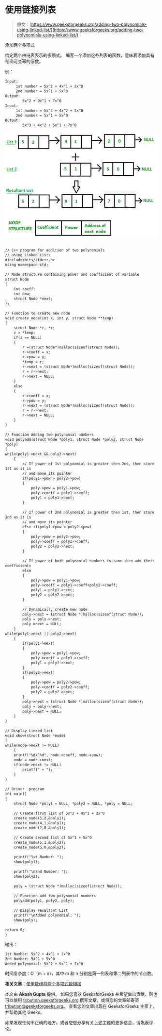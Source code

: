 # 使用链接列表

> 原文：[https://www.geeksforgeeks.org/adding-two-polynomials-using-linked-list/](https://www.geeksforgeeks.org/adding-two-polynomials-using-linked-list/)

添加两个多项式

给定两个由链表表示的多项式。 编写一个添加这些列表的函数，意味着添加具有相同可变幂的系数。

例：

```
Input:
     1st number = 5x^2 + 4x^1 + 2x^0
     2nd number = 5x^1 + 5x^0
Output:
        5x^2 + 9x^1 + 7x^0
Input:
     1st number = 5x^3 + 4x^2 + 2x^0
     2nd number = 5x^1 + 5x^0
Output:
        5x^3 + 4x^2 + 5x^1 + 7x^0

```

[![Addition-of-two-polynomial](img/6d0f4987d2f0660d52407c0305d08971.png)](https://media.geeksforgeeks.org/wp-content/uploads/Addition-of-two-polynomial.png) 

```

// C++ program for addition of two polynomials 
// using Linked Lists 
#include<bits/stdc++.h> 
using namespace std; 

// Node structure containing power and coefficient of variable 
struct Node 
{ 
    int coeff; 
    int pow; 
    struct Node *next; 
}; 

// Function to create new node 
void create_node(int x, int y, struct Node **temp) 
{ 
    struct Node *r, *z; 
    z = *temp; 
    if(z == NULL) 
    { 
        r =(struct Node*)malloc(sizeof(struct Node)); 
        r->coeff = x; 
        r->pow = y; 
        *temp = r; 
        r->next = (struct Node*)malloc(sizeof(struct Node)); 
        r = r->next; 
        r->next = NULL; 
    } 
    else
    { 
        r->coeff = x; 
        r->pow = y; 
        r->next = (struct Node*)malloc(sizeof(struct Node)); 
        r = r->next; 
        r->next = NULL; 
    } 
} 

// Function Adding two polynomial numbers 
void polyadd(struct Node *poly1, struct Node *poly2, struct Node *poly) 
{ 
while(poly1->next && poly2->next) 
    { 
        // If power of 1st polynomial is greater then 2nd, then store 1st as it is 
        // and move its pointer 
        if(poly1->pow > poly2->pow) 
        { 
            poly->pow = poly1->pow; 
            poly->coeff = poly1->coeff; 
            poly1 = poly1->next; 
        } 

        // If power of 2nd polynomial is greater then 1st, then store 2nd as it is 
        // and move its pointer 
        else if(poly1->pow < poly2->pow) 
        { 
            poly->pow = poly2->pow; 
            poly->coeff = poly2->coeff; 
            poly2 = poly2->next; 
        } 

        // If power of both polynomial numbers is same then add their coefficients 
        else
        { 
            poly->pow = poly1->pow; 
            poly->coeff = poly1->coeff+poly2->coeff; 
            poly1 = poly1->next; 
            poly2 = poly2->next; 
        } 

        // Dynamically create new node 
        poly->next = (struct Node *)malloc(sizeof(struct Node)); 
        poly = poly->next; 
        poly->next = NULL; 
    } 
while(poly1->next || poly2->next) 
    { 
        if(poly1->next) 
        { 
            poly->pow = poly1->pow; 
            poly->coeff = poly1->coeff; 
            poly1 = poly1->next; 
        } 
        if(poly2->next) 
        { 
            poly->pow = poly2->pow; 
            poly->coeff = poly2->coeff; 
            poly2 = poly2->next; 
        } 
        poly->next = (struct Node *)malloc(sizeof(struct Node)); 
        poly = poly->next; 
        poly->next = NULL; 
    } 
} 

// Display Linked list 
void show(struct Node *node) 
{ 
while(node->next != NULL) 
    { 
    printf("%dx^%d", node->coeff, node->pow); 
    node = node->next; 
    if(node->next != NULL) 
        printf(" + "); 
    } 
} 

// Driver  program 
int main() 
{ 
    struct Node *poly1 = NULL, *poly2 = NULL, *poly = NULL; 

    // Create first list of 5x^2 + 4x^1 + 2x^0 
    create_node(5,2,&poly1); 
    create_node(4,1,&poly1); 
    create_node(2,0,&poly1); 

    // Create second list of 5x^1 + 5x^0 
    create_node(5,1,&poly2); 
    create_node(5,0,&poly2); 

    printf("1st Number: ");  
    show(poly1); 

    printf("\n2nd Number: "); 
    show(poly2); 

    poly = (struct Node *)malloc(sizeof(struct Node)); 

    // Function add two polynomial numbers 
    polyadd(poly1, poly2, poly); 

    // Display resultant List 
    printf("\nAdded polynomial: "); 
    show(poly); 

return 0; 
} 

```

输出：

```
1st Number: 5x^2 + 4x^1 + 2x^0
2nd Number: 5x^1 + 5x^0
Added polynomial: 5x^2 + 9x^1 + 7x^0

```

时间复杂度：O（m + n），其中 m 和 n 分别是第一列表和第二列表中的节点数。

**相关文章**：[使用数组将两个多项式数相加](http://quiz.geeksforgeeks.org/program-add-two-polynomials/)

本文由 **Akash Gupta** 提供。 如果您喜欢 GeeksforGeeks 并希望做出贡献，则也可以使用 [tribution.geeksforgeeks.org](http://www.contribute.geeksforgeeks.org) 撰写文章，或将您的文章邮寄至 tribution@geeksforgeeks.org。 查看您的文章出现在 GeeksforGeeks 主页上，并帮助其他 Geeks。

如果发现任何不正确的地方，或者您想分享有关上述主题的更多信息，请发表评论。

